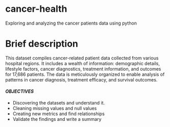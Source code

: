 # cancer-health
Exploring and analyzing the cancer patients data using python

# Brief description
This dataset compiles cancer-related patient data collected from various hospital regions. It includes a wealth of information: demographic details, lifestyle factors, cancer diagnostics, treatment information, and outcomes for 17,686 patients. The data is meticulously organized to enable analysis of patterns in cancer diagnosis, treatment efficacy, and survival outcomes.

 #### *OBJECTIVES*
* Discovering the datasets and understand it.
* Cleaning missing values and null values
* Creating new metrics and find relationships
* Validate the findings and write a summary




